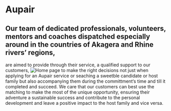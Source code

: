 # Aupair
## Our team of dedicated professionals, volunteers, mentors and coaches dispatched especially around in the countries of Akagera and Rhine rivers’ regions,
are aimed to provide through their service, a qualified support to our customers, 
![Home page](https://github.com/Akagera-Rhein/Aupair/blob/Developer/src/assets/AupairFotos/pexels-andrea-piacquadio-4831655.jpg)
to make the right decisions not just when applying for an Aupair service or seaching a sweetble candidate or host family but also accompanying them during the committment‘s time  and till  it completed and succeed. We care that our customers can best use the matching to make the most of the unique opportunity, ensuring their adventure a sustainable success and contribute to the  personal development and leave a positive impact to the host family and vice versa.  
